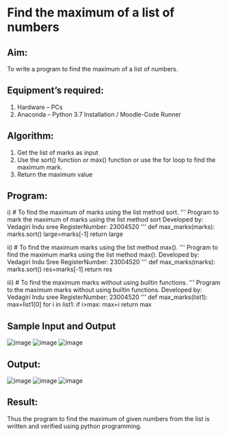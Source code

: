 # Find the maximum of a list of numbers
## Aim:
To write a program to find the maximum of a list of numbers.
## Equipment’s required:
1.	Hardware – PCs
2.	Anaconda – Python 3.7 Installation / Moodle-Code Runner
## Algorithm:
1.	Get the list of marks as input
2.	Use the sort() function or max() function or use the for loop to find the maximum mark.
3.	Return the maximum value
## Program:

i)	# To find the maximum of marks using the list method sort.
''' 
Program to mark the maximum of marks using the list method sort
Developed by: Vedagiri Indu sree
RegisterNumber: 23004520
'''
def max_marks(marks):
    marks.sort()
    large=marks[-1]
    return large

ii)	# To find the maximum marks using the list method max().
''' 
Program to find the maximum marks using the list method max().
Developed by: Vedagiri Indu Sree
RegisterNumber: 23004520
'''
def max_marks(marks):
    marks.sort()
    res=marks[-1]
    return res

iii) # To find the maximum marks without using builtin functions.
''' 
Program to the maximum marks without using builtin functions.
Developed by: Vedagiri Indu sree
RegisterNumber: 23004520
'''
def max_marks(list1):
    max=list1[0]
    for i in list1:
        if i>max:
            max=i
    return max
## Sample Input and Output
![image](https://github.com/vedagiriindusree/FindMaximum/assets/149366776/93ce8a18-17a7-4295-bbb9-4b0b2754c203)
![image](https://github.com/vedagiriindusree/FindMaximum/assets/149366776/1c2248fd-1658-4ff9-923f-ecdecd9058fb)
![image](https://github.com/vedagiriindusree/FindMaximum/assets/149366776/5c8440cc-ec6c-4c6f-95a3-0163280ac58f)
## Output:
![image](https://github.com/vedagiriindusree/FindMaximum/assets/149366776/8ac33eef-93e7-4b79-9be1-3cd0cae29821)
![image](https://github.com/vedagiriindusree/FindMaximum/assets/149366776/e726ee5e-ce37-4f81-8ba3-eaa9dcd46ad2)
![image](https://github.com/vedagiriindusree/FindMaximum/assets/149366776/849fec17-bcba-4a8c-b704-88d604ea9e0e)


## Result:
Thus the program to find the maximum of given numbers from the list is written and verified using python programming.
